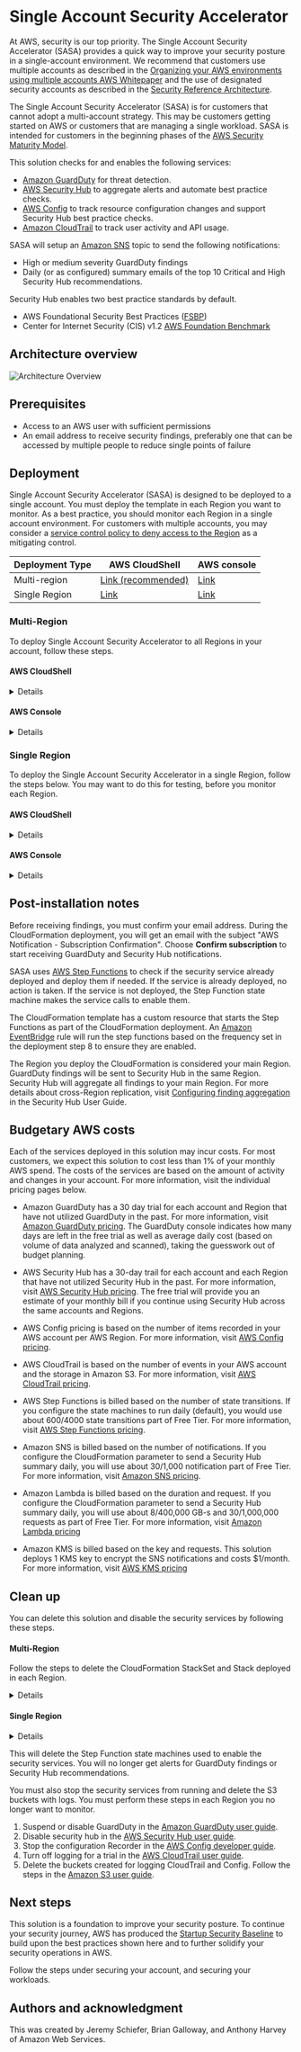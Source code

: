 # Single Account Security Accelerator

At AWS, security is our top priority. The Single Account Security Accelerator (SASA) provides a quick way to improve your security posture in a single-account environment. We recommend that customers use multiple accounts as described in the [Organizing your AWS environments using multiple accounts AWS Whitepaper](https://docs.aws.amazon.com/whitepapers/latest/organizing-your-aws-environment/organizing-your-aws-environment.html) and the use of designated security accounts as described in the [Security Reference Architecture](https://docs.aws.amazon.com/prescriptive-guidance/latest/security-reference-architecture/architecture.html).

The Single Account Security Accelerator (SASA) is for customers that cannot adopt a multi-account strategy. This may be customers getting started on AWS or customers that are managing a single workload. SASA is intended for customers in the beginning phases of the [AWS Security Maturity Model](https://maturitymodel.security.aws.dev/en/model/).

This solution checks for and enables the following services:
- [Amazon GuardDuty](https://aws.amazon.com/guardduty/) for threat detection.
- [AWS Security Hub](https://aws.amazon.com/security-hub/) to aggregate alerts and automate best practice checks.
- [AWS Config](https://aws.amazon.com/config/) to track resource configuration changes and support Security Hub best practice checks.
- [Amazon CloudTrail](https://aws.amazon.com/cloudtrail/) to track user activity and API usage.

SASA will setup an [Amazon SNS](https://aws.amazon.com/sns/) topic to send the following notifications:
- High or medium severity GuardDuty findings
- Daily (or as configured) summary emails of the top 10 Critical and High Security Hub recommendations.

Security Hub enables two best practice standards by default.
  - AWS Foundational Security Best Practices ([FSBP](https://docs.aws.amazon.com/securityhub/latest/userguide/fsbp-standard.html))
  - Center for Internet Security (CIS) v1.2 [AWS Foundation Benchmark](https://docs.aws.amazon.com/securityhub/latest/userguide/cis-aws-foundations-benchmark.html)

## Architecture overview

![Architecture Overview](/img/SASA-Architecture.png)

## Prerequisites
 - Access to an AWS user with sufficient permissions
 - An email address to receive security findings, preferably one that can be accessed by multiple people to reduce single points of failure

## Deployment
Single Account Security Accelerator (SASA) is designed to be deployed to a single account. You must deploy the template in each Region you want to monitor. As a best practice, you should monitor each Region in a single account environment. For customers with multiple accounts, you may consider a [service control policy to deny access to the Region](https://docs.aws.amazon.com/organizations/latest/userguide/orgs_manage_policies_scps_examples_general.html#example-scp-deny-region) as a mitigating control.

|Deployment Type|AWS CloudShell|AWS console|
| --- | --- | --- |
| Multi-region | [Link (recommended)](#aws-cloudshell) | [Link](#aws-console) |
| Single Region | [Link](#aws-cloudshell-1) | [Link](#aws-console-1) |

### Multi-Region
To deploy Single Account Security Accelerator to all Regions in your account, follow these steps.

#### AWS CloudShell
<details>

**Step 1**: Deploy the CloudFormation template to create prerequisite roles.
This step deploys AWSCloudFormationStackSetAdministrationRole and AWSCloudFormationStackSetExecutionRole to deploy CloudFormation StackSets.

1. To download the template, open AWS CloudShell in the Region where you want to aggregate findings (main Region) and enter the following command. 

```bash
wget https://raw.githubusercontent.com/aws-samples/single-account-security-accelerator/main/1-prerequisite-roles.yaml
```

2. To deploy the CloudFormation template to create the prerequisite roles, enter the following command.
   - $AWS_REGION will be automatically replaced with the Region you are running AWS CloudShell in.

```bash
aws cloudformation deploy --template-file 1-prerequisite-roles.yaml \
--stack-name CloudFormation-StackSet-roles \
--region $AWS_REGION \
--capabilities CAPABILITY_NAMED_IAM
```

Note: If you get an error that `AWSCloudFormationStackSetExecutionRole already exists`, it is possible that the StackSet permissions have already been setup in your account. For more information, visit [Prerequisites for stack set operations](https://docs.aws.amazon.com/AWSCloudFormation/latest/UserGuide/stacksets-prereqs.html) in the AWS CloudFormation User Guide. Continue to Step 2. 

**Step 2**: Deploy the CloudFormation template to deploy the Single Account Security Accelerator.
This step deploys the solution to all Regions in your account.

1. To download the template, open AWS CloudShell in the Region where you want to aggregate findings (main Region) and enter the following command. 

```bash
wget https://raw.githubusercontent.com/aws-samples/single-account-security-accelerator/main/2-deploy.yaml
```

2. To deploy the template, enter the following command.
   - Replace **\<email\>** with the email to receive GuardDuty and Security Hub findings.
   - $AWS_REGION will be automatically replaced with the Region you are running AWS CloudShell in.

```bash
aws cloudformation create-stack-set --template-body file://2-deploy.yaml \
--stack-set-name SASA-MR \
--permission-model SELF_MANAGED \
--capabilities CAPABILITY_NAMED_IAM \
--parameters ParameterKey=pEmailNotification,ParameterValue=<email> ParameterKey=pHomeRegion,ParameterValue=$AWS_REGION \
--region $AWS_REGION
```

3. Use the following command to create a stack instances for each enabled Region in your account.

```bash
aws cloudformation create-stack-instances --stack-set-name SASA-MR \
--accounts $(aws sts get-caller-identity --query "Account" --output text)  \
--regions $(aws ec2 describe-regions --query "Regions[].RegionName" --output text) \
--operation-preferences RegionConcurrencyType=PARALLEL,FailureTolerancePercentage=100,MaxConcurrentPercentage=100 \
--region $AWS_REGION
```

</details>

#### AWS Console
<details>

**Step 1**: Deploy the CloudFormation template to create prerequisite roles.
This step deploys AWSCloudFormationStackSetAdministrationRole and AWSCloudFormationStackSetExecutionRole to deploy CloudFormation StackSets. If you already have these roles configured, you can skip step 1.

1. Download the [1-prerequisite-roles.yaml](https://raw.githubusercontent.com/aws-samples/single-account-security-accelerator/main/1-prerequisite-roles.yaml) CloudFormation template.
2. Navigate to the [AWS CloudFormation console](https://console.aws.amazon.com/cloudformation).
3. In the navigation pane, choose **Stacks**.
4. Choose **Create stack**.
5. Under Specify template, select **Upload a template file** and choose **1-prerequisite-roles.yaml** you downloaded in step 1.
6. Choose **Next**.
7. For Stack name, enter **CloudFormation-StackSet-roles**.
8. Choose **Next**.
9.  On the Configure stack options page, choose **Next**. 
10. On the **Review** page, select the box **I acknowledge that AWS CloudFormation might create IAM resources with custom names.** and choose **Submit**.

Note: If you get an error that `AWSCloudFormationStackSetExecutionRole already exists`, it is possible that the StackSet permissions have already been setup in your account. For more information, visit [Prerequisites for stack set operations](https://docs.aws.amazon.com/AWSCloudFormation/latest/UserGuide/stacksets-prereqs.html) in the AWS CloudFormation User Guide. Continue to Step 2.

**Step 2**: Deploy the CloudFormation template to deploy the Single Account Security Accelerator.
This step deploys the solution to all Regions in your account.

1. Download the [2-deploy.yaml](https://raw.githubusercontent.com/aws-samples/single-account-security-accelerator/main/2-deploy.yaml) CloudFormation template.
2. Navigate to the [AWS CloudFormation console](https://console.aws.amazon.com/cloudformation).
3. In the navigation pane, choose **StackSets**.
4. Choose **Create StackSet**.
5. Under Specify template, select **Upload a template file**.
6. Choose **2-deploy.yaml** you downloaded in step 1.
7. For Stack name, enter **SASA-MR**.
8. For Parameters, enter the following:
   1. pEmailNotification - The email address to receive GuardDuty and Security Hub findings.
   2. pEnableSecurityServicesRate - The frequency (cron syntax) to check and enable the security services included in the solution. The default cron syntax is daily at 8am PDT.
   3. pSecurityHubEmailsRate - The frequency (cron syntax) to receive the top 10 critical and high Security Hub findings. The default cron syntax is daily at 10am PDT.
   ![Specify Stack Details](/img/SpecifyStackDetails.png)
  - For more information on the cron syntax, visit the [Cron specifications](https://docs.aws.amazon.com/lambda/latest/dg/services-cloudwatchevents-expressions.html) in the AWS Documentation.
9. Choose **Next**.
10. On the Configure StackSet options page, choose **Next**. 
11. On the Set deployment options, enter the following:
    1.  For **Accounts** enter your 12 digit account number.
    2.  For **Specify regions**, choose the Regions you have enabled. There are 17 Regions enabled by default. For more information, visit the [Amazon EC2 guide](https://docs.aws.amazon.com/AWSEC2/latest/UserGuide/using-regions-availability-zones.html).
        ![Choose Region](/img/ChooseRegions.png)
    3.  Under **Deployment options**, for **Failure tolerance**, enter **100**.
    4.  For **Region Concurrency**, choose **Parallel**.
12. Choose **Next**.
13. On the **Review** page, select the box **I acknowledge that AWS CloudFormation might create IAM resources.** and choose **Submit**.

</details>

### Single Region
To deploy the Single Account Security Accelerator in a single Region, follow the steps below. You may want to do this for testing, before you monitor each Region.

#### AWS CloudShell
<details>

1. To download the template, open AWS CloudShell in the Region where you want to monitor and enter the following command. 

```bash
wget https://raw.githubusercontent.com/aws-samples/single-account-security-accelerator/main/2-deploy.yaml
```

2. To deploy the template, enter the following command. 
   - Replace **\<email\>** with the email to receive GuardDuty and Security Hub findings.
   - $AWS_REGION will be automatically replaced with the Region you are running AWS CloudShell in.

```bash
aws cloudformation deploy --template-file deploy.yaml \
--stack-name SASA \
--region $AWS_REGION \ 
--capabilities CAPABILITY_IAM \
--parameters ParameterKey=pEmailNotification,ParameterValue=<email> ParameterKey=pHomeRegion,ParameterValue=$AWS_REGION
```

</details>

#### AWS Console

<details>

1. Download this [cloudformation template](https://raw.githubusercontent.com/aws-samples/single-account-security-accelerator/main/2-deploy.yaml)
2. Navigate to the [AWS CloudFormation console](https://console.aws.amazon.com/cloudformation).
3. In the navigation pane, choose **Stacks**.
4. Choose **Create stack**.
5. Under Specify template, select **Upload a template file**.
   ![Create Stack](img/CreateStack.png)
6. Choose **Next**.
7. For Stack name, enter **SASA**.
8. For Parameters, enter the following:
   1. pEmailNotification - The email address to receive GuardDuty and Security Hub findings.
   2. pEnableSecurityServicesRate - The frequency (cron syntax) to check and enable the security services included in the solution. The default cron syntax is daily at 8am PDT.
   3. pSecurityHubEmailsRate - The frequency (cron syntax) to receive the top 10 critical and high Security Hub findings. The default cron syntax is daily at 10am PDT.
   ![Specify Stack Details](/img/SpecifyStackDetails.png)
  - For more information on the cron syntax, visit the [Cron specifications](https://docs.aws.amazon.com/lambda/latest/dg/services-cloudwatchevents-expressions.html) in the AWS Documentation.
9. Choose **Next**.
10. On the Configure stack options page, choose **Next**. 
11. On the Review SAS page, select the box **I acknowledge that AWS CloudFormation might create IAM resources.** and choose **Submit**.

The single account security accelerator will take about five minutes to deploy. You will get an email from Amazon SNS to confirm your email address you entered in step 8. You will not receive GuardDuty or Security Hub notifications until you confirm your email.

</details>

## Post-installation notes
Before receiving findings, you must confirm your email address. During the CloudFormation deployment, you will get an email with the subject "AWS Notification - Subscription Confirmation". Choose **Confirm subscription** to start receiving GuardDuty and Security Hub notifications.

SASA uses [AWS Step Functions](https://aws.amazon.com/step-functions/) to check if the security service already deployed and deploy them if needed. If the service is already deployed, no action is taken. If the service is not deployed, the Step Function state machine makes the service calls to enable them.

The CloudFormation template has a custom resource that starts the Step Functions as part of the CloudFormation deployment. An [Amazon EventBridge](https://aws.amazon.com/eventbridge/) rule will run the step functions based on the frequency set in the deployment step 8 to ensure they are enabled. 

The Region you deploy the CloudFormation is considered your main Region. GuardDuty findings will be sent to Security Hub in the same Region. Security Hub will aggregate all findings to your main Region. For more details about cross-Region replication, visit [Configuring finding aggregation](https://docs.aws.amazon.com/securityhub/latest/userguide/finding-aggregation.html) in the Security Hub User Guide.

## Budgetary AWS costs
Each of the services deployed in this solution may incur costs. For most customers, we expect this solution to cost less than 1% of your monthly AWS spend. The costs of the services are based on the amount of activity and changes in your account. For more information, visit the individual pricing pages below. 

- Amazon GuardDuty has a 30 day trial for each account and Region that have not utilized GuardDuty in the past. For more information, visit [Amazon GuardDuty pricing](https://aws.amazon.com/guardduty/pricing/). The GuardDuty console indicates how many days are left in the free trial as well as average daily cost (based on volume of data analyzed and scanned), taking the guesswork out of budget planning.

- AWS Security Hub has a 30-day trail for each account and each Region that have not utilized Security Hub in the past. For more information, visit [AWS Security Hub pricing](https://aws.amazon.com/security-hub/pricing/). The free trial will provide you an estimate of your monthly bill if you continue using Security Hub across the same accounts and Regions.

- AWS Config pricing is based on the number of items recorded in your AWS account per AWS Region. For more information, visit [AWS Config pricing](https://aws.amazon.com/config/pricing/).

- AWS CloudTrail is based on the number of events in your AWS account and the storage in Amazon S3. For more information, visit [AWS CloudTrail pricing](https://aws.amazon.com/cloudtrail/pricing/).

- AWS Step Functions is billed based on the number of state transitions. If you configure the state machines to run daily (default), you would use about 600/4000 state transitions part of Free Tier. For more information, visit [AWS Step Functions pricing](https://aws.amazon.com/step-functions/pricing/).

- Amazon SNS is billed based on the number of notifications. If you configure the CloudFormation parameter to send a Security Hub summary daily, you will use about 30/1,000 notification part of Free Tier. For more information, visit [Amazon SNS pricing](https://aws.amazon.com/sns/pricing/).

- Amazon Lambda is billed based on the duration and request. If you configure the CloudFormation parameter to send a Security Hub summary daily, you will use about 8/400,000 GB-s and 30/1,000,000 requests as part of Free Tier. For more information, visit [Amazon Lambda pricing](https://aws.amazon.com/lambda/pricing/)

- Amazon KMS is billed based on the key and requests. This solution deploys 1 KMS key to encrypt the SNS notifications and costs $1/month. For more information, visit [AWS KMS pricing](https://aws.amazon.com/kms/pricing/)

## Clean up
You can delete this solution and disable the security services by following these steps.

#### Multi-Region
Follow the steps to delete the CloudFormation StackSet and Stack deployed in each Region.

<details>

1. Navigate to the [AWS CloudFormation console](https://console.aws.amazon.com/cloudformation) in the account you created the member role StackSet.
   
2. In the navigation pane, choose **StackSets**.

3. Choose the **sasa-mr** StackSet.

4. Choose **Actions**, then **Delete stacks form StackSet**.

5. Specify the same **AWS Account ID** when you created the StackSet.

6. For **Specify regions**, choose **Add all regions**.

7. Choose **Next**, and **Submit**.

After change finishes, you can delete the StackSet.

1. Choose the **sasa-mr** StackSet.

2. Choose **Actions**, then **Delete StackSet**.

</details>

#### Single Region

<details>

1. Navigate to the [AWS CloudFormation console](https://console.aws.amazon.com/cloudformation).
2. In the navigation pane, choose **Stacks**.
3. Choose the SASA stack you created in step 7 of deployment.
4. Choose **Delete**.
5. On the Delete SASA window, choose **Delete Stack**.

</details>

This will delete the Step Function state machines used to enable the security services. You will no longer get alerts for GuardDuty findings or Security Hub recommendations. 

You must also stop the security services from running and delete the S3 buckets with logs. You must perform these steps in each Region you no longer want to monitor.
1. Suspend or disable GuardDuty in the [Amazon GuardDuty user guide](https://docs.aws.amazon.com/guardduty/latest/ug/guardduty_suspend-disable.html).
2. Disable security hub in the [AWS Security Hub user guide](https://docs.aws.amazon.com/securityhub/latest/userguide/securityhub-disable.html).
3. Stop the configuration Recorder in the [AWS Config developer guide](https://docs.aws.amazon.com/config/latest/developerguide/stop-start-recorder.html). 
4. Turn off logging for a trial in the [AWS CloudTrail user guide](https://docs.aws.amazon.com/awscloudtrail/latest/userguide/cloudtrail-turning-off-logging.html).
5. Delete the buckets created for logging CloudTrail and Config. Follow the steps in the [Amazon S3 user guide](https://docs.aws.amazon.com/AmazonS3/latest/userguide/delete-bucket.html).

## Next steps
This solution is a foundation to improve your security posture. To continue your security journey, AWS has produced the [Startup Security Baseline](https://docs.aws.amazon.com/prescriptive-guidance/latest/aws-startup-security-baseline) to build upon the best practices shown here and to further solidify your security operations in AWS. 

Follow the steps under securing your account, and securing your workloads.

## Authors and acknowledgment
This was created by Jeremy Schiefer, Brian Galloway, and Anthony Harvey of Amazon Web Services.
